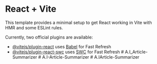 # React + Vite

This template provides a minimal setup to get React working in Vite with HMR and some ESLint rules.

Currently, two official plugins are available:

- [@vitejs/plugin-react](https://github.com/vitejs/vite-plugin-react/blob/main/packages/plugin-react/README.md) uses [Babel](https://babeljs.io/) for Fast Refresh
- [@vitejs/plugin-react-swc](https://github.com/vitejs/vite-plugin-react-swc) uses [SWC](https://swc.rs/) for Fast Refresh
#   A . I _ A r t i c l e - S u m m a r i z e r  
 #   A . I - A r t i c l e - S u m m a r i z e r  
 #   A . I A r t i c l e - S u m m a r i z e r  
 